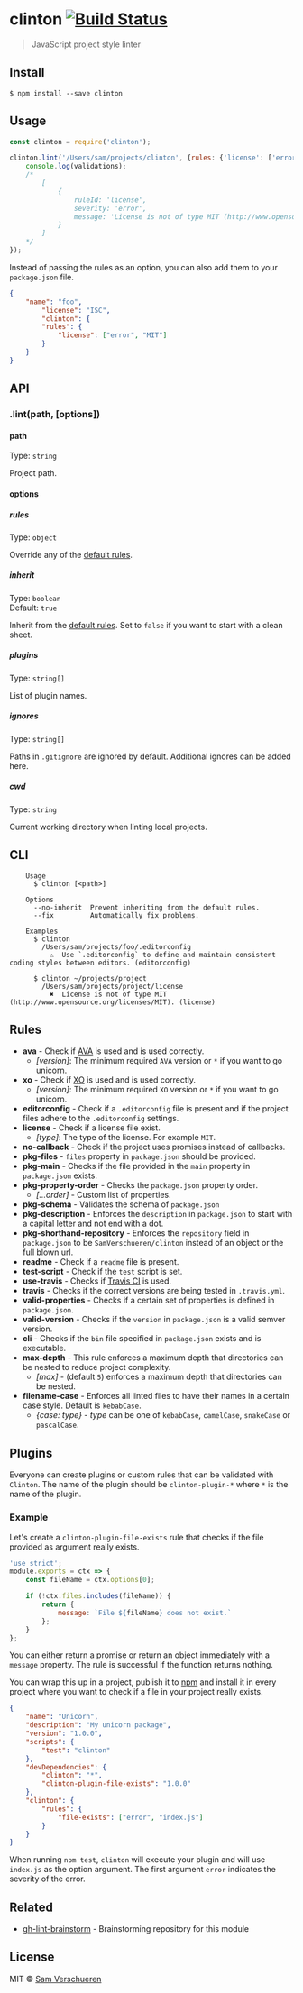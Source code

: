 # clinton [![Build Status](https://travis-ci.org/SamVerschueren/clinton.svg?branch=master)](https://travis-ci.org/SamVerschueren/clinton)

> JavaScript project style linter


## Install

```
$ npm install --save clinton
```


## Usage

```js
const clinton = require('clinton');

clinton.lint('/Users/sam/projects/clinton', {rules: {'license': ['error', 'MIT']}}).then(validations => {
	console.log(validations);
	/*
		[
			{
				ruleId: 'license',
				severity: 'error',
				message: 'License is not of type MIT (http://www.opensource.org/licenses/MIT).'
			}
		]
	*/
});
```

Instead of passing the rules as an option, you can also add them to your `package.json` file.

```json
{
	"name": "foo",
		"license": "ISC",
		"clinton": {
		"rules": {
			"license": ["error", "MIT"]
		}
	}
}
```


## API

### .lint(path, [options])

#### path

Type: `string`

Project path.

#### options

##### rules

Type: `object`

Override any of the [default rules](https://github.com/SamVerschueren/clinton/blob/master/config.js).

##### inherit

Type: `boolean`<br>
Default: `true`

Inherit from the [default rules](https://github.com/SamVerschueren/clinton/blob/master/config.js). Set to `false` if you want to start with a clean sheet.

##### plugins

Type: `string[]`

List of plugin names.

##### ignores

Type: `string[]`

Paths in `.gitignore` are ignored by default. Additional ignores can be added here.

##### cwd

Type: `string`

Current working directory when linting local projects.


## CLI

```
	Usage
	  $ clinton [<path>]

	Options
	  --no-inherit  Prevent inheriting from the default rules.
	  --fix         Automatically fix problems.

	Examples
	  $ clinton
	    /Users/sam/projects/foo/.editorconfig
	      ⚠  Use `.editorconfig` to define and maintain consistent coding styles between editors. (editorconfig)

	  $ clinton ~/projects/project
	    /Users/sam/projects/project/license
	      ✖  License is not of type MIT (http://www.opensource.org/licenses/MIT). (license)
```


## Rules

- **ava** - Check if [AVA](https://github.com/avajs/ava) is used and is used correctly.
	- *[version]*: The minimum required `AVA` version or `*` if you want to go unicorn.
- **xo** - Check if [XO](https://github.com/sindresorhus/xo) is used and is used correctly.
	- *[version]*: The minimum required `XO` version or `*` if you want to go unicorn.
- **editorconfig** - Check if a `.editorconfig` file is present and if the project files adhere to the `.editorconfig` settings.
- **license** - Check if a license file exist.
	- *[type]*: The type of the license. For example `MIT`.
- **no-callback** - Check if the project uses promises instead of callbacks.
- **pkg-files** - `files` property in `package.json` should be provided.
- **pkg-main** - Checks if the file provided in the `main` property in `package.json` exists.
- **pkg-property-order** - Checks the `package.json` property order.
	- *[...order]* - Custom list of properties.
- **pkg-schema** - Validates the schema of `package.json`
- **pkg-description** - Enforces the `description` in `package.json` to start with a capital letter and not end with a dot.
- **pkg-shorthand-repository** - Enforces the `repository` field in `package.json` to be `SamVerschueren/clinton` instead of an object or the full blown url.
- **readme** - Check if a `readme` file is present.
- **test-script** - Check if the `test` script is set.
- **use-travis** - Checks if [Travis CI](https://travis-ci.org/) is used.
- **travis** - Checks if the correct versions are being tested in `.travis.yml`.
- **valid-properties** - Checks if a certain set of properties is defined in `package.json`.
- **valid-version** - Checks if the `version` in `package.json` is a valid semver version.
- **cli** - Checks if the `bin` file specified in `package.json` exists and is executable.
- **max-depth** - This rule enforces a maximum depth that directories can be nested to reduce project complexity.
	- *[max]* - (default `5`) enforces a maximum depth that directories can be nested.
- **filename-case** - Enforces all linted files to have their names in a certain case style. Default is `kebabCase`.
	- *{case: _type_}* - _type_ can be one of `kebabCase`, `camelCase`, `snakeCase` or `pascalCase`.

## Plugins

Everyone can create plugins or custom rules that can be validated with `Clinton`. The name of the plugin should be
`clinton-plugin-*` where `*` is the name of the plugin.

### Example

Let's create a `clinton-plugin-file-exists` rule that checks if the file provided as argument really exists.

```js
'use strict';
module.exports = ctx => {
	const fileName = ctx.options[0];

	if (!ctx.files.includes(fileName)) {
		return {
			message: `File ${fileName} does not exist.`
		};
	}
};
```

You can either return a promise or return an object immediately with a `message` property. The rule is successful if the function
returns nothing.

You can wrap this up in a project, publish it to [npm](https://www.npmjs.com/) and install it in every project where you
want to check if a file in your project really exists.

```json
{
	"name": "Unicorn",
	"description": "My unicorn package",
	"version": "1.0.0",
	"scripts": {
		"test": "clinton"
	},
	"devDependencies": {
		"clinton": "*",
		"clinton-plugin-file-exists": "1.0.0"
	},
	"clinton": {
		"rules": {
			"file-exists": ["error", "index.js"]
		}
	}
}
```

When running `npm test`, `clinton` will execute your plugin and will use `index.js` as the option argument. The first argument `error`
indicates the severity of the error.


## Related

- [gh-lint-brainstorm](https://github.com/SamVerschueren/gh-lint-brainstorm) - Brainstorming repository for this module


## License

MIT © [Sam Verschueren](http://github.com/SamVerschueren)
